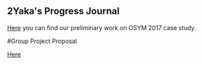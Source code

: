 ﻿## 2Yaka's Progress Journal

 [Here](caseStudy.html) you can find our preliminary work on OSYM 2017 case study.

#Group Project Proposal 

 [Here](Group_Project2Yaka.html)
